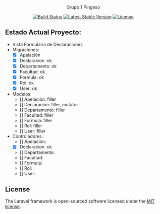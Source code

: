 <p align="center">Grupo 1 Pingeso</p>

<p align="center">
<a href="https://travis-ci.org/laravel/framework"><img src="https://travis-ci.org/laravel/framework.svg" alt="Build Status"></a>
<a href="https://packagist.org/packages/laravel/framework"><img src="https://poser.pugx.org/laravel/framework/v/stable.svg" alt="Latest Stable Version"></a>
<a href="https://packagist.org/packages/laravel/framework"><img src="https://poser.pugx.org/laravel/framework/license.svg" alt="License"></a>
</p>

## Estado Actual Proyecto:
- Vista Formulario de Declaraciones
- Migraciones:
    - [x] Apelación
    - [x] Declaracion: ok
    - [x] Departamento: ok
    - [x] Facultad: ok
    - [x] Formula: ok
    - [x] Rol: ok
    - [x] User: ok
- Modelos:
    - [] Apelación: filler
    - [] Declaracion: filler, mutator
    - [] Departamento: filler
    - [] Facultad: filler
    - [] Formula: filler
    - [] Rol: filler
    - [] User: filler
- Controladores: 
    - [] Apelación: 
    - [x] Declaracion: ok
    - [] Departamento: 
    - [] Facultad: 
    - [] Formula: 
    - [] Rol: 
    - [] User: 

    

## License

The Laravel framework is open-sourced software licensed under the [MIT license](https://opensource.org/licenses/MIT).
